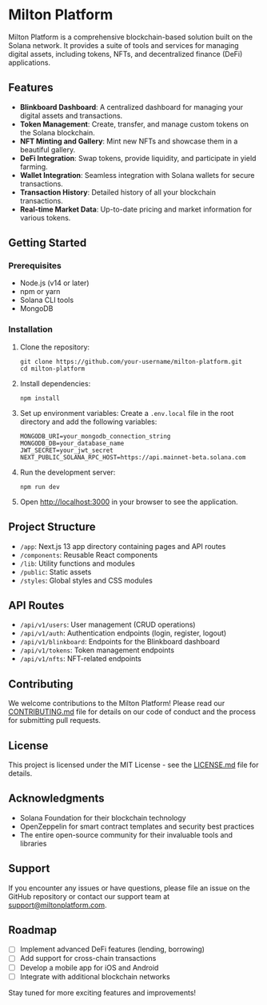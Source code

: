 # Milton Platform

Milton Platform is a comprehensive blockchain-based solution built on the Solana network. It provides a suite of tools and services for managing digital assets, including tokens, NFTs, and decentralized finance (DeFi) applications.

## Features

- **Blinkboard Dashboard**: A centralized dashboard for managing your digital assets and transactions.
- **Token Management**: Create, transfer, and manage custom tokens on the Solana blockchain.
- **NFT Minting and Gallery**: Mint new NFTs and showcase them in a beautiful gallery.
- **DeFi Integration**: Swap tokens, provide liquidity, and participate in yield farming.
- **Wallet Integration**: Seamless integration with Solana wallets for secure transactions.
- **Transaction History**: Detailed history of all your blockchain transactions.
- **Real-time Market Data**: Up-to-date pricing and market information for various tokens.

## Getting Started

### Prerequisites

- Node.js (v14 or later)
- npm or yarn
- Solana CLI tools
- MongoDB

### Installation

1. Clone the repository:
   ```
   git clone https://github.com/your-username/milton-platform.git
   cd milton-platform
   ```

2. Install dependencies:
   ```
   npm install
   ```

3. Set up environment variables:
   Create a `.env.local` file in the root directory and add the following variables:
   ```
   MONGODB_URI=your_mongodb_connection_string
   MONGODB_DB=your_database_name
   JWT_SECRET=your_jwt_secret
   NEXT_PUBLIC_SOLANA_RPC_HOST=https://api.mainnet-beta.solana.com
   ```

4. Run the development server:
   ```
   npm run dev
   ```

5. Open [http://localhost:3000](http://localhost:3000) in your browser to see the application.

## Project Structure

- `/app`: Next.js 13 app directory containing pages and API routes
- `/components`: Reusable React components
- `/lib`: Utility functions and modules
- `/public`: Static assets
- `/styles`: Global styles and CSS modules

## API Routes

- `/api/v1/users`: User management (CRUD operations)
- `/api/v1/auth`: Authentication endpoints (login, register, logout)
- `/api/v1/blinkboard`: Endpoints for the Blinkboard dashboard
- `/api/v1/tokens`: Token management endpoints
- `/api/v1/nfts`: NFT-related endpoints

## Contributing

We welcome contributions to the Milton Platform! Please read our [CONTRIBUTING.md](CONTRIBUTING.md) file for details on our code of conduct and the process for submitting pull requests.

## License

This project is licensed under the MIT License - see the [LICENSE.md](LICENSE.md) file for details.

## Acknowledgments

- Solana Foundation for their blockchain technology
- OpenZeppelin for smart contract templates and security best practices
- The entire open-source community for their invaluable tools and libraries

## Support

If you encounter any issues or have questions, please file an issue on the GitHub repository or contact our support team at support@miltonplatform.com.

## Roadmap

- [ ] Implement advanced DeFi features (lending, borrowing)
- [ ] Add support for cross-chain transactions
- [ ] Develop a mobile app for iOS and Android
- [ ] Integrate with additional blockchain networks

Stay tuned for more exciting features and improvements!